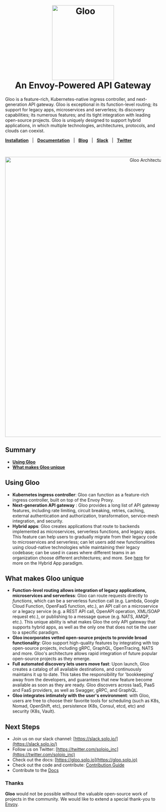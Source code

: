 

<h1 align="center">
    <img src="https://gloo.solo.io/img/Gloo-01.png" alt="Gloo" width="200" height="242">
  <br>
  An Envoy-Powered API Gateway
</h1>

Gloo is a feature-rich, Kubernetes-native ingress controller, and next-generation API gateway. Gloo is exceptional in its function-level routing; its support for legacy apps, microservices and serverless; its discovery capabilities; its numerous features; and its tight integration with leading open-source projects. Gloo is uniquely designed to support hybrid applications, in which multiple technologies, architectures, protocols, and clouds can coexist. 


[**Installation**](https://gloo.solo.io/installation/) &nbsp; |
&nbsp; [**Documentation**](https://gloo.solo.io) &nbsp; |
&nbsp; [**Blog**](https://medium.com/solo-io/announcing-gloo-the-function-gateway-3f0860ef6600) &nbsp; |
&nbsp; [**Slack**](https://slack.solo.io) &nbsp; |
&nbsp; [**Twitter**](https://twitter.com/soloio_inc)

<BR><center><img src="https://gloo.solo.io/introduction/gloo_diagram.png" alt="Gloo Architecture" width="906"></center>

## Summary

- [**Using Gloo**](#using-gloo)
- [**What makes Gloo unique**](#what-makes-gloo-unique)


## Using Gloo
- **Kubernetes ingress controller**: Gloo can function as a feature-rich ingress controller, built on top of the Envoy Proxy. 
- **Next-generation API gateway** : Gloo provides a long list of API gateway features, including rate limiting, circuit breaking, retries, caching, external authentication and authorization, transformation, service-mesh integration, and security. 
- **Hybrid apps**: Gloo creates applications that route to backends implemented as microservices, serverless functions, and legacy apps. This feature can help users to gradually migrate from their legacy code to microservices and serverless; can let users add new functionalities using cloud-native technologies while maintaining their legacy codebase; can be used in cases where different teams in an organization choose different architectures; and more. See [here](https://www.solo.io/hybrid-app) for more on the Hybrid App paradigm. 


## What makes Gloo unique
- **Function-level routing allows integration of legacy applications, microservices and serverless**: Gloo can route requests directly to _functions_, which can be a serverless function call (e.g. Lambda, Google Cloud Function, OpenFaaS function, etc.), an API call on a microservice or a legacy service (e.g. a REST API call, OpenAPI operation, XML/SOAP request etc.), or publishing to a message queue (e.g. NATS, AMQP, etc.). This unique ability is what makes Gloo the only API gateway that supports hybrid apps, as well as the only one that does not tie the user to a specific paradigm. 
- **Gloo incorporates vetted open-source projects to provide broad functionality**: Gloo support high-quality features by integrating with top open-source projects, including gRPC, GraphQL, OpenTracing, NATS and more. Gloo's architecture allows rapid integration of future popular open-source projects as they emerge. 
- **Full automated discovery lets users move fast**: Upon launch, Gloo creates a catalog of all available destinations, and continuously maintains it up to date. This takes the responsibility for 'bookkeeping' away from the developers, and guarantees that new feature become available as soon as they are ready. Gloo discovers across IaaS, PaaS and FaaS providers, as well as Swagger, gRPC, and GraphQL. 
- **Gloo integrates intimately with the user's environment**: with Gloo, users are free to choose their favorite tools for scheduling (such as K8s, Nomad, OpenShift, etc), persistence (K8s, Consul, etcd, etc) and security (K8s, Vault). 


## Next Steps
- Join us on our slack channel: [https://slack.solo.io/](https://slack.solo.io/)
- Follow us on Twitter: [https://twitter.com/soloio_inc](https://twitter.com/soloio_inc)
- Check out the docs: [https://gloo.solo.io](https://gloo.solo.io)
- Check out the code and contribute: [Contribution Guide](docs/dev/CONTRIBUTING.md)
- Contribute to the [Docs](SITE.md)

### Thanks

**Gloo** would not be possible without the valuable open-source work of projects in the community. We would like to extend a special thank-you to [Envoy](https://www.envoyproxy.io).


